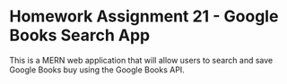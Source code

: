 # Homework Assignment 21 - Google Books Search App
This is a MERN web application that will allow users to search and save Google Books buy using the Google Books API. 
